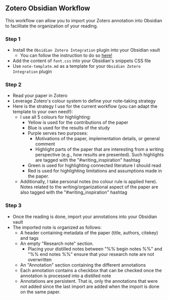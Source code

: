 ## Zotero Obsidian Workflow

This workflow can allow you to import your Zotero annotation into Obsidian to facilitate the organization of your reading.

### Step 1
- Install the `Obsidian Zotero Integration` plugin into your Obsidian vault
    - You can follow the instruction to do so [here!](https://github.com/mgmeyers/obsidian-zotero-integration)
- Add the content of `font.css` into your Obsidian's snippets CSS file
- Use `note-template.md` as a template for your `Obsidian Zotero Integration` plugin

### Step 2
- Read your paper in Zotero
- Leverage Zotero's colour system to define your note-taking strategy
- Here is the strategy I use for the current workflow (you can adapt the template to your own need!):
    - I use all 5 colours for highlighting:
        - Yellow is used for the contributions of the paper
        - Blue is used for the results of the study
        - Purple serves two purposes:
            - Motivations of the paper, implementation details, or general comment
            - Highlight parts of the paper that are interesting from a writing perspective (e.g., how results are presented). Such highlights are tagged with the "#writing_inspiration" hashtag
        - Green is used for highlighting connected literature I should read
        - Red is used for highlighting limitations and assumptions made in the paper.
    - Additionally, I take personal notes (no colour rule is applied here). Notes related to the writing/organizational aspect of the paper are also tagged with the "#writing_inspiration" hashtag

### Step 3
- Once the reading is done, import your annotations into your Obsidian vault
- The imported note is organized as follows:
    - A header containing metadata of the paper (title, authors, citekey) and tags
    - An empty "Research note" section. 
        - Placing your distilled notes between "%% begin notes %%" and "%% end notes %%" ensure that your research note are not overwritten
    - An "Annotation" section containing the different annotations
    - Each annotation contains a checkbox that can be checked once the annotation is processed into a distilled note
    - Annotations are persistent. That is, only the annotations that were not added since the last import are added when the import is done on the same paper.
    
